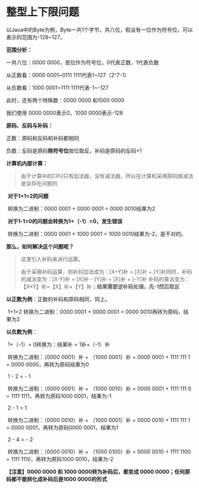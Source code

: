 # 整型上下限问题

以Java中的Byte为例，Byte一共1个字节，共八位，假设有一位作为符号位，可以表示的范围为-128~127。



**范围分析：**

一共八位：0000 0000，首位作为符号位，0代表正数，1代表负数

从正数看：0000 0001~0111 1111代表1~127（2^7-1）

从负数看：1000 0001~1111 1111代表-1~-127

此时，还有两个特殊数：0000 0000 和1000 0000

我们使用 0000 0000表示0，1000 0000表示-128



**原码、反码与补码：**

正数：原码和反码和补码都相同

负数：反码是原码**除符号位**按位取反，补码是原码的反码+1



**计算机内部计算：**

> 由于计算中的CPU只有加法器，没有减法器，所以在计算机采用原码做减法是会存在问题的

​	**对于1+1=2的问题**

​		转换为二进制：0000 0001 + 0000 0001 = 0000 0010结果为2

​	**对于1-1=0的问题会转换为1+（-1）=0，发生错误**

​		转换为二进制：0000 0001 + 1000 0001 = 1000 0010结果为-2，是不对的。

**那么，如何解决这个问题呢？**

> 这里引入补码来进行运算。
>
> 由于采用补码运算，则补码加法成为：[X+Y]补 = [X]补 + [Y]补同时，补码的减法变为：[X-Y]补 = [X]补 - [Y]补 = [X]补 + [-Y]补 补码的乘法变为：【X*Y】补=【X】补×【Y】补；**结果需要逆补码处理，先-1然后取反**

**以正数为例**：正数的补码和原码相同，同上。

​	1+1=2 转换为二进制：0000 0001 + 0000 0001 = 0000 0010再转为原码，结果为2

**以负数为例**：

​	1+（-1）= 0转换为：结果补 = 1补+（-1）补

​	转换为二进制：（0000 0001）补 + （1000 0001）补 = 0000 0001 + 1111 111 1 = 0000 0000，再转为原码结果为0

​	1 - 2 =  - 1

​	转换为二进制：（0000 0001）补 + （1000 0010）补 = 0000 0001 + 1111 111 0 = 1111 1111，再转为原码1000 0001，结果为-1

​	2 - 1 = 1

​	转换为二进制：（0000 0010）补 + （1000 0001）补 = 0000 0010 + 1111 111 1 = 0000 0001，再转为原码0000 0001，结果为1

​	2 - 4 =  - 2

​	转换为二进制：（0000 0010）补 + （1000 0100）补 = 0000 0010 + 1111 1100 = 1111 1110，再转为原码1000 0010，结果为-2



**【注意】0000 0000 和 1000 0000转为补码后，都变成 0000 0000；任何原码都不能转化成补码后是1000 0000的形式**

